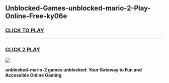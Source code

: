 
## Unblocked-Games-unblocked-mario-2-Play-Online-Free-ky06e
<h3>
<a href="https://premium76.site?title=unblocked-mario-2&ref=26A">CLICK TO PLAY</a></h3>
<hr>

<h3>
<a href="https://premium76.site?title=unblocked-mario-2&ref=26A">CLICK 2 PLAY</a>
  
</h3>

<a href="https://premium76.site?title=unblocked-mario-2&ref=26A"><img src="https://clearcache.store/games.png"></a>


**unblocked-mario-2 games unblocked: Your Gateway to Fun and Accessible Online Gaming**
